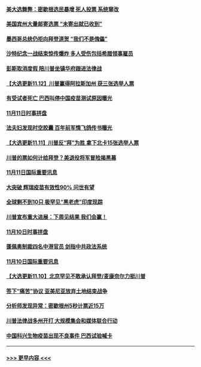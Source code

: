 #### [美大选舞弊：密歇根选民暴增 死人投票 系统窜改](../pages/prog202/a102984989.md?t=11121302) 
#### [美国宾州大量邮寄选票 “未寄出就已收到”](../pages/prog202/a102984930.md?t=11121302) 
#### [墨西哥总统仍拒向拜登道贺 “我们不是傀儡”](../pages/prog202/a102984933.md?t=11121302) 
#### [沙特纪念一战结束惊传爆炸 多人受伤包括希腊领事雇员](../pages/prog202/a102984902.md?t=11121302) 
#### [彭斯取消度假 陪川普坐镇华府跟进法律战](../pages/prog202/a102984884.md?t=11121302) 
#### [【大选更新11.12】川普赢得阿拉斯加州 获三张选举人票](../pages/prog202/a102984817.md?t=11121302) 
#### [有受试者死亡 巴西叫停中国疫苗测试原因曝光](../pages/prog202/a102984703.md?t=11121302) 
#### [11月11日时事拼盘](../pages/prog202/a102984744.md?t=11121302) 
#### [法夫妇发现时空胶囊 百年前军情飞鸽传书曝光](../pages/prog202/a102984395.md?t=11121302) 
#### [【大选更新11.11】川普反“拜”为胜 拿下北卡15张选举人票](../pages/prog202/a102983984.md?t=11121302) 
#### [川普的票如何计给拜登？美退役将军冒险揭黑幕](../pages/prog202/a102984319.md?t=11121302) 
#### [11月11日国际重要讯息](../pages/prog202/a102984298.md?t=11121302) 
#### [大突破 辉瑞疫苗有效性90% 问世有望](../pages/prog202/a102984218.md?t=11121302) 
#### [全球剩不到10只 极罕见“黑老虎”印度现踪](../pages/prog202/a102983462.md?t=11121302) 
#### [川普宣布重大进展：下周见结果 我们会赢！](../pages/prog202/a102984054.md?t=11121302) 
#### [11月10日时事拼盘](../pages/prog202/a102983862.md?t=11121302) 
#### [蓬佩奥制裁四名中港官员 剑指中共政法系统](../pages/prog202/a102983729.md?t=11121302) 
#### [11月10日国际重要讯息](../pages/prog202/a102983522.md?t=11121302) 
#### [【大选更新11.10】北京罕见不敢承认拜登/麦康奈尔力挺川普](../pages/prog202/a102983124.md?t=11121302) 
#### [签下“痛苦”协议 亚美尼亚放弃土地结束战争](../pages/prog202/a102983433.md?t=11121302) 
#### [分析师发现异常：密歇根州5秒计票近15万](../pages/prog202/a102983400.md?t=11121302) 
#### [川普法律战多州开打 大规模集会和媒体联合行动](../pages/prog202/a102983365.md?t=11121302) 
#### [中国科兴生物疫苗出现不良事件 巴西试验喊卡](../pages/prog202/a102983355.md?t=11121302) 

----
#### [ >>> 更早内容 <<< ](../indexes/prog202-earlier.md)
